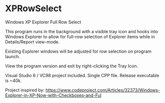 # XPRowSelect
Windows XP Explorer Full Row Select

This program runs in the background with a visible tray icon and hooks into Windows Explorer to allow for full-row selection of Explorer items while in Details/Report view-mode.

Existing Explorer windows will be adjusted for row selection on program launch.

View the program version and exit by right-clicking the Tray Icon.

Visual Studio 6 / VC98 project included.  Single CPP file.  Release executable is ~40k.

Project inspired by:
https://www.codeproject.com/Articles/32373/Windows-Explorer-in-XP-Now-with-Checkboxes-and-Ful
